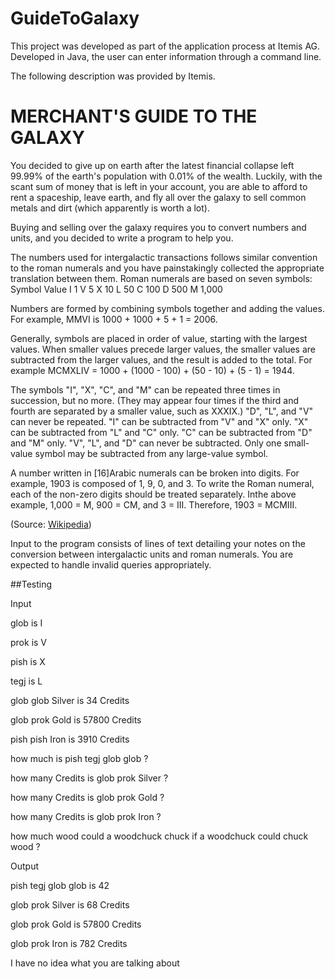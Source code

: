 # GuideToGalaxy

This project was developed as part of the application process at Itemis AG. Developed in Java, the user can enter information through a command line. 

The following description was provided by Itemis.

# MERCHANT'S GUIDE TO THE GALAXY
You decided to give up on earth after the latest financial collapse left 99.99% of the earth's
population with 0.01% of the wealth. Luckily, with the scant sum of money that is left in your
account, you are able to afford to rent a spaceship, leave earth, and fly all over the galaxy to
sell common metals and dirt (which apparently is worth a lot).

Buying and selling over the galaxy requires you to convert numbers and units, and you
decided to write a program to help you.

The numbers used for intergalactic transactions follows similar convention to the roman
numerals and you have painstakingly collected the appropriate translation between them.
Roman numerals are based on seven symbols:
Symbol Value
I 1
V 5
X 10
L 50
C 100
D 500
M 1,000

Numbers are formed by combining symbols together and adding the values.
For example, MMVI is 1000 + 1000 + 5 + 1 = 2006.

Generally, symbols are placed in order of value, starting with the largest values. When
smaller values precede larger values, the smaller values are subtracted from the larger
values, and the result is added to the total.
For example MCMXLIV = 1000 + (1000 - 100) + (50 - 10) + (5 - 1) = 1944.

The symbols "I", "X", "C", and "M" can be repeated three times in succession, but no more.
(They may appear four times if the third and fourth are separated by a smaller value, such as
XXXIX.) "D", "L", and "V" can never be repeated. "I" can be subtracted from "V" and "X" only.
"X" can be subtracted from "L" and "C" only. "C" can be subtracted from "D" and "M" only.
"V", "L", and "D" can never be subtracted. Only one small-value symbol may be subtracted
from any large-value symbol. 

A number written in [16]Arabic numerals can be broken into
digits. For example, 1903 is composed of 1, 9, 0, and 3. To write the Roman numeral, each
of the non-zero digits should be treated separately. Inthe above example, 1,000 = M, 900 =
CM, and 3 = III. Therefore, 1903 = MCMIII.

(Source: [Wikipedia](http://en.wikipedia.org/wiki/Roman_numerals))

Input to the program consists of lines of text detailing your notes on the conversion
between intergalactic units and roman numerals. You are expected to handle invalid queries
appropriately.

##Testing

Input

glob is I

prok is V

pish is X

tegj is L

glob glob Silver is 34 Credits

glob prok Gold is 57800 Credits

pish pish Iron is 3910 Credits

how much is pish tegj glob glob ?

how many Credits is glob prok Silver ?

how many Credits is glob prok Gold ?

how many Credits is glob prok Iron ?

how much wood could a woodchuck chuck if a woodchuck could chuck wood ?


Output

pish tegj glob glob is 42

glob prok Silver is 68 Credits

glob prok Gold is 57800 Credits

glob prok Iron is 782 Credits

I have no idea what you are talking about


